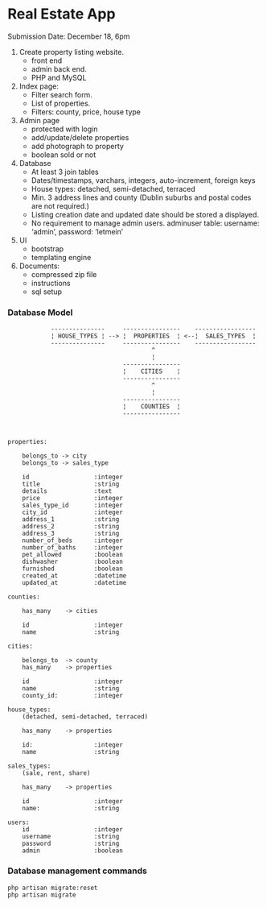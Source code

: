 # Real Estate App

Submission Date: December 18, 6pm

1. Create  property listing website.
    - front end
    - admin back end.
    - PHP and MySQL
2. Index page:
    - Filter search form.
    - List of properties.
    - Filters: county, price, house type
3. Admin page
    - protected with login
    - add/update/delete properties
    - add photograph to property
    - boolean sold or not
4. Database
    - At least 3 join tables
    - Dates/timestamps, varchars, integers, auto-increment, foreign keys
    - House types: detached, semi-detached, terraced
    - Min. 3 address lines and county (Dublin suburbs and postal codes are not required.)
    - Listing creation date and updated date should be stored a displayed.
    - No requirement to manage admin users. adminuser table: username: ‘admin’, password: ‘letmein’
5. UI
    - bootstrap
    - templating engine
6. Documents:
    - compressed zip file
    - instructions
    - sql setup 

### Database Model

                ---------------     ----------------    -----------------
                ¦ HOUSE_TYPES ¦ --> ¦  PROPERTIES  ¦ <--¦  SALES_TYPES  ¦
                ---------------     ----------------    -----------------
                                            ^
                                            ¦
                                    ----------------
                                    ¦    CITIES    ¦
                                    ----------------
                                            ^
                                            ¦
                                    ----------------
                                    ¦    COUNTIES  ¦
                                    ----------------



    properties:

        belongs_to -> city
        belongs_to -> sales_type

        id                  :integer
        title               :string
        details             :text
        price               :integer
        sales_type_id       :integer
        city_id             :integer
        address_1           :string
        address_2           :string
        address_3           :string
        number_of_beds      :integer
        number_of_baths     :integer
        pet_allowed         :boolean
        dishwasher          :boolean
        furnished           :boolean
        created_at          :datetime
        updated_at          :datetime

    counties:

        has_many    -> cities

        id                  :integer
        name                :string

    cities:

        belongs_to  -> county
        has_many    -> properties

        id                  :integer
        name                :string
        county_id:          :integer

    house_types:
        (detached, semi-detached, terraced)

        has_many    -> properties

        id:                 :integer
        name                :string

    sales_types:
        (sale, rent, share)

        has_many    -> properties

        id                  :integer
        name:               :string

    users:
        id                  :integer
        username            :string
        password            :string
        admin               :boolean

### Database management commands

    php artisan migrate:reset
    php artisan migrate